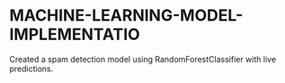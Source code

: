 # MACHINE-LEARNING-MODEL-IMPLEMENTATIO
Created a spam detection model using RandomForestClassifier with live predictions.
